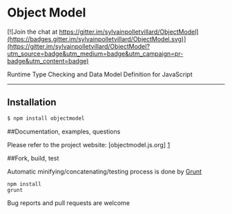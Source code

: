 Object Model
============

[![Join the chat at https://gitter.im/sylvainpolletvillard/ObjectModel](https://badges.gitter.im/sylvainpolletvillard/ObjectModel.svg)](https://gitter.im/sylvainpolletvillard/ObjectModel?utm_source=badge&utm_medium=badge&utm_campaign=pr-badge&utm_content=badge)

Runtime Type Checking and Data Model Definition for JavaScript

---

## Installation

```bash
$ npm install objectmodel
```

##Documentation, examples, questions

Please refer to the project website: [objectmodel.js.org] [1]

##Fork, build, test

Automatic minifying/concatenating/testing process is done by [Grunt]
```
npm install
grunt
```

Bug reports and pull requests are welcome

[1]:http://objectmodel.js.org
[Grunt]:http://gruntjs.com/getting-started
